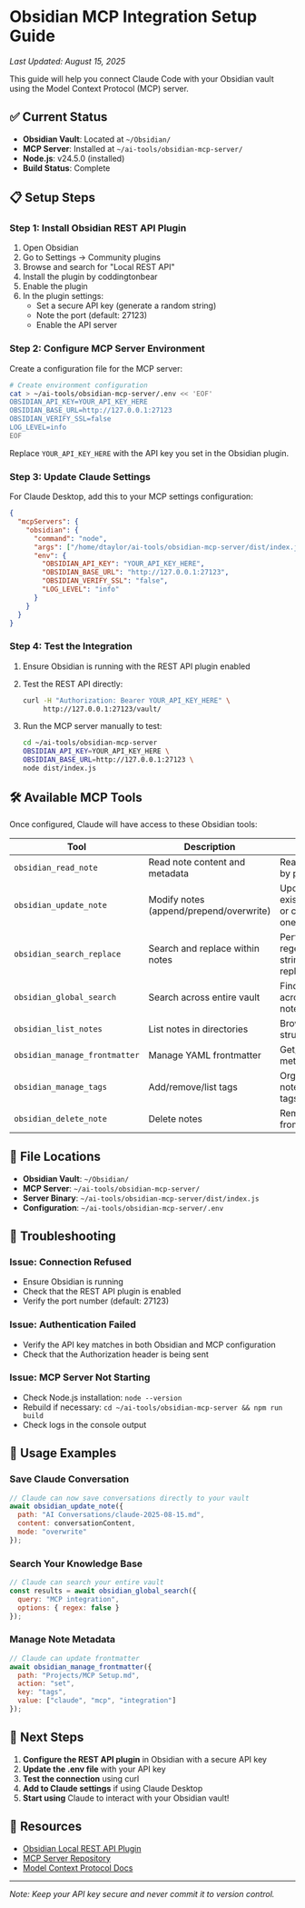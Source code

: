 # Obsidian MCP Integration Setup Guide
*Last Updated: August 15, 2025*

This guide will help you connect Claude Code with your Obsidian vault using the Model Context Protocol (MCP) server.

## ✅ Current Status

- **Obsidian Vault**: Located at `~/Obsidian/`
- **MCP Server**: Installed at `~/ai-tools/obsidian-mcp-server/`
- **Node.js**: v24.5.0 (installed)
- **Build Status**: Complete

## 📋 Setup Steps

### Step 1: Install Obsidian REST API Plugin

1. Open Obsidian
2. Go to Settings → Community plugins
3. Browse and search for "Local REST API"
4. Install the plugin by coddingtonbear
5. Enable the plugin
6. In the plugin settings:
   - Set a secure API key (generate a random string)
   - Note the port (default: 27123)
   - Enable the API server

### Step 2: Configure MCP Server Environment

Create a configuration file for the MCP server:

```bash
# Create environment configuration
cat > ~/ai-tools/obsidian-mcp-server/.env << 'EOF'
OBSIDIAN_API_KEY=YOUR_API_KEY_HERE
OBSIDIAN_BASE_URL=http://127.0.0.1:27123
OBSIDIAN_VERIFY_SSL=false
LOG_LEVEL=info
EOF
```

Replace `YOUR_API_KEY_HERE` with the API key you set in the Obsidian plugin.

### Step 3: Update Claude Settings

For Claude Desktop, add this to your MCP settings configuration:

```json
{
  "mcpServers": {
    "obsidian": {
      "command": "node",
      "args": ["/home/dtaylor/ai-tools/obsidian-mcp-server/dist/index.js"],
      "env": {
        "OBSIDIAN_API_KEY": "YOUR_API_KEY_HERE",
        "OBSIDIAN_BASE_URL": "http://127.0.0.1:27123",
        "OBSIDIAN_VERIFY_SSL": "false",
        "LOG_LEVEL": "info"
      }
    }
  }
}
```

### Step 4: Test the Integration

1. Ensure Obsidian is running with the REST API plugin enabled
2. Test the REST API directly:
   ```bash
   curl -H "Authorization: Bearer YOUR_API_KEY_HERE" \
        http://127.0.0.1:27123/vault/
   ```

3. Run the MCP server manually to test:
   ```bash
   cd ~/ai-tools/obsidian-mcp-server
   OBSIDIAN_API_KEY=YOUR_API_KEY_HERE \
   OBSIDIAN_BASE_URL=http://127.0.0.1:27123 \
   node dist/index.js
   ```

## 🛠️ Available MCP Tools

Once configured, Claude will have access to these Obsidian tools:

| Tool | Description | Usage |
|------|-------------|-------|
| `obsidian_read_note` | Read note content and metadata | Read any note by path |
| `obsidian_update_note` | Modify notes (append/prepend/overwrite) | Update existing notes or create new ones |
| `obsidian_search_replace` | Search and replace within notes | Perform regex or string replacements |
| `obsidian_global_search` | Search across entire vault | Find content across all notes |
| `obsidian_list_notes` | List notes in directories | Browse vault structure |
| `obsidian_manage_frontmatter` | Manage YAML frontmatter | Get/set/delete metadata |
| `obsidian_manage_tags` | Add/remove/list tags | Organize notes with tags |
| `obsidian_delete_note` | Delete notes | Remove notes from vault |

## 📁 File Locations

- **Obsidian Vault**: `~/Obsidian/`
- **MCP Server**: `~/ai-tools/obsidian-mcp-server/`
- **Server Binary**: `~/ai-tools/obsidian-mcp-server/dist/index.js`
- **Configuration**: `~/ai-tools/obsidian-mcp-server/.env`

## 🔧 Troubleshooting

### Issue: Connection Refused
- Ensure Obsidian is running
- Check that the REST API plugin is enabled
- Verify the port number (default: 27123)

### Issue: Authentication Failed
- Verify the API key matches in both Obsidian and MCP configuration
- Check that the Authorization header is being sent

### Issue: MCP Server Not Starting
- Check Node.js installation: `node --version`
- Rebuild if necessary: `cd ~/ai-tools/obsidian-mcp-server && npm run build`
- Check logs in the console output

## 🚀 Usage Examples

### Save Claude Conversation
```javascript
// Claude can now save conversations directly to your vault
await obsidian_update_note({
  path: "AI Conversations/claude-2025-08-15.md",
  content: conversationContent,
  mode: "overwrite"
});
```

### Search Your Knowledge Base
```javascript
// Claude can search your entire vault
const results = await obsidian_global_search({
  query: "MCP integration",
  options: { regex: false }
});
```

### Manage Note Metadata
```javascript
// Claude can update frontmatter
await obsidian_manage_frontmatter({
  path: "Projects/MCP Setup.md",
  action: "set",
  key: "tags",
  value: ["claude", "mcp", "integration"]
});
```

## 📝 Next Steps

1. **Configure the REST API plugin** in Obsidian with a secure API key
2. **Update the .env file** with your API key
3. **Test the connection** using curl
4. **Add to Claude settings** if using Claude Desktop
5. **Start using** Claude to interact with your Obsidian vault!

## 🔗 Resources

- [Obsidian Local REST API Plugin](https://github.com/coddingtonbear/obsidian-local-rest-api)
- [MCP Server Repository](https://github.com/cyanheads/obsidian-mcp-server)
- [Model Context Protocol Docs](https://modelcontextprotocol.io/)

---
*Note: Keep your API key secure and never commit it to version control.*
